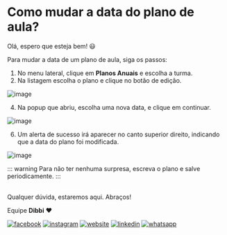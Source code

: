 # Como mudar a data do plano de aula?

Olá, espero que esteja bem! :smiley:

Para mudar a data de um plano de aula, siga os passos:

1. No menu lateral, clique em **Planos Anuais** e escolha a turma.
2. Na listagem escolha o plano e clique no botão de edição.

![image](https://user-images.githubusercontent.com/94073830/189203425-d7075f54-7a22-4171-a511-8ccb2422311f.png)

4. Na popup que abriu, escolha uma nova data, e clique em continuar.

![image](https://user-images.githubusercontent.com/94073830/189203870-56ef97eb-f68b-49ec-a72a-4cc68042f756.png)

6. Um alerta de sucesso irá aparecer no canto superior direito, indicando que a data do plano foi modificada.

![image](https://user-images.githubusercontent.com/94073830/189204132-b885c894-8ccc-4e76-9ef0-68461ecf1715.png)


::: warning
Para não ter nenhuma surpresa, escreva o plano e salve periodicamente.
:::

<br>Qualquer dúvida, estaremos aqui. Abraços!

Equipe **Dibbi** :heart:

[![facebook][1.1]][1]
[![instagram][2.1]][2]
[![website][3.1]][3]
[![linkedin][4.1]][4]
[![whatsapp][5.1]][5]

[1.1]: /icon.facebook.png (Siga nosso Instagram)   
[2.1]: /icon.instagram.png (Curta nossa Fanpage) 
[3.1]: /icon.website.png (Acesse nosso site)  
[4.1]: /icon.linkedin.png (Acompanhe nosso Linkedin)
[5.1]: /icon.whatsapp.png (Fale pelo Whatsapp)

[1]: https://www.facebook.com/dibbi.plataforma
[2]: https://www.instagram.com/dibbi.plataforma
[3]: https://dibbi.com.br
[4]: https://www.linkedin.com/company/dibbi-plataforma
[5]: https://api.whatsapp.com/send?phone=5585991077098&text=Ol%C3%A1,%20estou%20vindo%20do%20site%20e%20gostaria%20de%20mais%20informa%C3%A7%C3%B5es%20sobre%20a%20Dibbi

